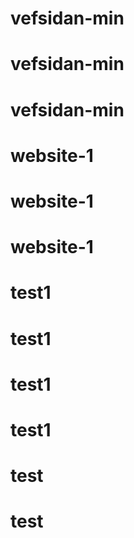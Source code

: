 # vefsidan-min
# vefsidan-min
# vefsidan-min
# website-1
# website-1
# website-1
# test1
# test1
# test1
# test1
# test
# test
